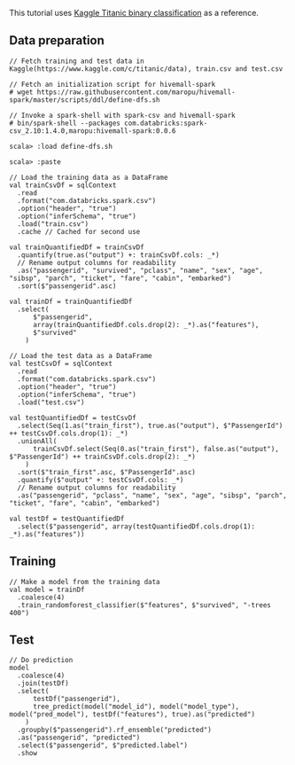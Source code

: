 <!-- 
  Hivemall: Hive scalable Machine Learning Library
  
  Licensed under the Apache License, Version 2.0 (the "License");
  you may not use this file except in compliance with the License.
  You may obtain a copy of the License at
  
          http://www.apache.org/licenses/LICENSE-2.0
          
  Unless required by applicable law or agreed to in writing, software
  distributed under the License is distributed on an "AS IS" BASIS,
  WITHOUT WARRANTIES OR CONDITIONS OF ANY KIND, either express or implied.
  See the License for the specific language governing permissions and
  limitations under the License.
-->

This tutorial uses [Kaggle Titanic binary classification](https://github.com/myui/hivemall/wiki/Kaggle-Titanic-binary-classification-using-Random-Forest) as a reference.

Data preparation
--------------------
```
// Fetch training and test data in Kaggle(https://www.kaggle.com/c/titanic/data), train.csv and test.csv

// Fetch an initialization script for hivemall-spark
# wget https://raw.githubusercontent.com/maropu/hivemall-spark/master/scripts/ddl/define-dfs.sh

// Invoke a spark-shell with spark-csv and hivemall-spark
# bin/spark-shell --packages com.databricks:spark-csv_2.10:1.4.0,maropu:hivemall-spark:0.0.6

scala> :load define-dfs.sh

scala> :paste

// Load the training data as a DataFrame
val trainCsvDf = sqlContext
  .read
  .format("com.databricks.spark.csv")
  .option("header", "true")
  .option("inferSchema", "true")
  .load("train.csv")
  .cache // Cached for second use

val trainQuantifiedDf = trainCsvDf
  .quantify(true.as("output") +: trainCsvDf.cols: _*)
  // Rename output columns for readability
  .as("passengerid", "survived", "pclass", "name", "sex", "age", "sibsp", "parch", "ticket", "fare", "cabin", "embarked")
  .sort($"passengerid".asc)

val trainDf = trainQuantifiedDf
  .select(
      $"passengerid",
      array(trainQuantifiedDf.cols.drop(2): _*).as("features"),
      $"survived"
    )

// Load the test data as a DataFrame
val testCsvDf = sqlContext
  .read
  .format("com.databricks.spark.csv")
  .option("header", "true")
  .option("inferSchema", "true")
  .load("test.csv")

val testQuantifiedDf = testCsvDf
  .select(Seq(1.as("train_first"), true.as("output"), $"PassengerId") ++ testCsvDf.cols.drop(1): _*)
  .unionAll(
      trainCsvDf.select(Seq(0.as("train_first"), false.as("output"), $"PassengerId") ++ trainCsvDf.cols.drop(2): _*)
    )
  .sort($"train_first".asc, $"PassengerId".asc)
  .quantify($"output" +: testCsvDf.cols: _*)
  // Rename output columns for readability
  .as("passengerid", "pclass", "name", "sex", "age", "sibsp", "parch", "ticket", "fare", "cabin", "embarked")

val testDf = testQuantifiedDf
  .select($"passengerid", array(testQuantifiedDf.cols.drop(1): _*).as("features"))
```

Training
--------------------
```
// Make a model from the training data
val model = trainDf
  .coalesce(4)
  .train_randomforest_classifier($"features", $"survived", "-trees 400")
```

Test
--------------------
```
// Do prediction
model
  .coalesce(4)
  .join(testDf)
  .select(
      testDf("passengerid"),
      tree_predict(model("model_id"), model("model_type"), model("pred_model"), testDf("features"), true).as("predicted")
    )
  .groupby($"passengerid").rf_ensemble("predicted")
  .as("passengerid", "predicted")
  .select($"passengerid", $"predicted.label")
  .show
```
